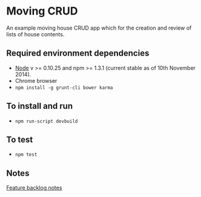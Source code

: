 # Moving CRUD

An example moving house CRUD app which for the creation and review of lists of house contents.


## Required environment dependencies

* [Node](http://nodejs.org/) v >= 0.10.25 and npm >= 1.3.1 (current stable as of 10th November 2014).
* Chrome browser
* `npm install -g grunt-cli bower karma`

## To install and run

* `npm run-script devbuild`

## To test

* `npm test`


## Notes

[Feature backlog notes](feature-backlog.md)